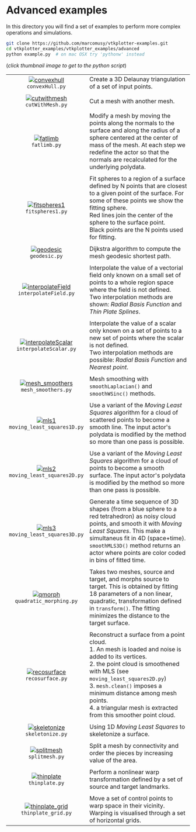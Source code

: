 # Advanced examples
In this directory you will find a set of examples to perform more complex operations and simulations.
```bash
git clone https://github.com/marcomusy/vtkplotter-examples.git
cd vtkplotter_examples/vtkplotter_examples/advanced
python example.py  # on mac OSX try 'pythonw' instead
```
(_click thumbnail image to get to the python script_)

|    |    |
|:-------------:|:-----|
| [![convexhull](https://user-images.githubusercontent.com/32848391/51932732-068cc700-2400-11e9-9b68-30294a4fa4e3.png)](https://github.com/marcomusy/vtkplotter-examples/blob/master/vtkplotter_examples/advanced/convexHull.py)<br/> `convexHull.py`                      | Create a 3D Delaunay triangulation of a set of input points. |
|    |    |
| [![cutwithmesh](https://user-images.githubusercontent.com/32848391/51858160-4d14ef80-2334-11e9-8b9a-f76e1816966a.png)](https://github.com/marcomusy/vtkplotter-examples/blob/master/vtkplotter_examples/advanced/cutWithMesh.py)<br/> `cutWithMesh.py`                   | Cut a mesh with another mesh. |
|    |    |
| [![fatlimb](https://user-images.githubusercontent.com/32848391/50738945-7335ec80-11d9-11e9-9d3f-c6c19df8f10d.jpg)](https://github.com/marcomusy/vtkplotter-examples/blob/master/vtkplotter_examples/advanced/fatlimb.py)<br/> `fatlimb.py`                               | Modify a mesh by moving the points along the normals to the surface and along the radius of a sphere centered at the center of mass of the mesh. At each step we redefine the actor so that the normals are recalculated for the underlying polydata.|
|    |    |
| [![fitspheres1](https://user-images.githubusercontent.com/32848391/50738943-687b5780-11d9-11e9-87a6-054e0fe76241.jpg)](https://github.com/marcomusy/vtkplotter-examples/blob/master/vtkplotter_examples/advanced/fitspheres1.py)<br/> `fitspheres1.py`                   | Fit spheres to a region of a surface defined by N points that are closest to a given point of the surface. For some of these points we show the fitting sphere.<br/>Red lines join the center of the sphere to the surface point. <br/>Black points are the N points used for fitting. |
|    |    |
| [![geodesic](https://user-images.githubusercontent.com/32848391/51855637-015f4780-232e-11e9-92ca-053a558e7f70.png)](https://github.com/marcomusy/vtkplotter-examples/blob/master/vtkplotter_examples/advanced/geodesic.py)<br/> `geodesic.py`                            | Dijkstra algorithm to compute the mesh geodesic shortest path. |
|    |    |
| [![interpolateField](https://user-images.githubusercontent.com/32848391/52416117-25b6e300-2ae9-11e9-8d86-575b97e543c0.png)](https://github.com/marcomusy/vtkplotter-examples/blob/master/vtkplotter_examples/advanced/interpolateField.py)<br/> `interpolateField.py`    | Interpolate the value of a vectorial field only known on a small set of points to a whole region space where the field is not defined. <br>Two interpolation methods are shown: _Radial Basis Function_ and _Thin Plate Splines_.|
|    |    |
| [![interpolateScalar](https://user-images.githubusercontent.com/32848391/50738940-687b5780-11d9-11e9-9739-b084c5cfffaa.jpg)](https://github.com/marcomusy/vtkplotter-examples/blob/master/vtkplotter_examples/advanced/interpolateScalar.py)<br/> `interpolateScalar.py` | Interpolate the value of a scalar only known on a set of points to a new set of points where the scalar is not defined. <br>Two interpolation methods are possible: _Radial Basis Function_ and _Nearest point_.|
|    |    |
| [![mesh_smoothers](https://user-images.githubusercontent.com/32848391/50738939-67e2c100-11d9-11e9-90cb-716ff3f03f67.jpg)](https://github.com/marcomusy/vtkplotter-examples/blob/master/vtkplotter_examples/advanced/mesh_smoothers.py)<br/> `mesh_smoothers.py`          | Mesh smoothing with `smoothLaplacian()` and `smoothWSinc()` methods. |
|    |    |
| [![mls1](https://user-images.githubusercontent.com/32848391/50738937-61544980-11d9-11e9-8be8-8826032b8baf.jpg)](https://github.com/marcomusy/vtkplotter-examples/blob/master/vtkplotter_examples/advanced/moving_least_squares1D.py)<br/> `moving_least_squares1D.py`    | Use a variant of the _Moving Least Squares_ algorithm for a cloud of scattered points to become a smooth line. The input actor's polydata is modified by the method so more than one pass is possible. |
|    |    |
| [![mls2](https://user-images.githubusercontent.com/32848391/50738936-61544980-11d9-11e9-9efb-e2a923762b72.jpg)](https://github.com/marcomusy/vtkplotter-examples/blob/master/vtkplotter_examples/advanced/moving_least_squares2D.py)<br/> `moving_least_squares2D.py`    | Use a variant of the _Moving Least Squares_ algorithm for a cloud of points to become a smooth surface. The input actor's polydata is modified by the method so more than one pass is possible.|
|    |    |
| [![mls3](https://user-images.githubusercontent.com/32848391/50738935-61544980-11d9-11e9-9c20-f2ce944d2238.jpg)](https://github.com/marcomusy/vtkplotter-examples/blob/master/vtkplotter_examples/advanced/moving_least_squares3D.py)<br/> `moving_least_squares3D.py`    | Generate a time sequence of 3D shapes (from a blue sphere to a red tetrahedron) as noisy cloud points, and smooth it with _Moving Least Squares_. This make a simultaneus fit in 4D (space+time). <br>`smoothMLS3D()` method returns an actor where points are color coded in bins of fitted time. |
|    |    |
| [![qmorph](https://user-images.githubusercontent.com/32848391/50738890-db380300-11d8-11e9-9cef-4c1276cca334.jpg)](https://github.com/marcomusy/vtkplotter-examples/blob/master/vtkplotter_examples/advanced/quadratic_morphing.py)<br/> `quadratic_morphing.py`          | Takes two meshes, source and target, and morphs source to target. This is obtained by fitting 18 parameters of a non linear, quadratic, transformation defined in `transform()`. The fitting minimizes the distance to the target surface.|
|    |    |
| [![recosurface](https://user-images.githubusercontent.com/32848391/50738889-db380300-11d8-11e9-8854-2e3c70aefeb9.jpg)](https://github.com/marcomusy/vtkplotter-examples/blob/master/vtkplotter_examples/advanced/recosurface.py)<br/> `recosurface.py`                   | Reconstruct a surface from a point cloud.<br>1. An mesh is loaded and noise is added to its vertices. <br>2. the point cloud is smoothened with MLS (see `moving_least_squares2D.py`) <br>3. `mesh.clean()` imposes a minimum distance among mesh points. <br>4. a triangular mesh is extracted from this smoother point cloud.|
|    |    |
| [![skeletonize](https://user-images.githubusercontent.com/32848391/50738888-db380300-11d8-11e9-86dd-742c1b887337.jpg)](https://github.com/marcomusy/vtkplotter-examples/blob/master/vtkplotter_examples/advanced/skeletonize.py)<br/> `skeletonize.py`                   | Using 1D _Moving Least Squares_ to skeletonize a surface. |
|    |    |
| [![splitmesh](https://user-images.githubusercontent.com/32848391/52141626-97f57680-2656-11e9-80ea-fcd3571a6422.png)](https://github.com/marcomusy/vtkplotter-examples/blob/master/examples/advanced/splitmesh.py)<br/> `splitmesh.py`                         | Split a mesh by connectivity and order the pieces by increasing value of the area. |
|    |    |
| [![thinplate](https://user-images.githubusercontent.com/32848391/51403917-34495480-1b52-11e9-956c-918c7805a9b5.png)](https://github.com/marcomusy/vtkplotter-examples/blob/master/vtkplotter_examples/advanced/thinplate.py)<br/> `thinplate.py`                         | Perform a nonlinear warp transformation defined by a set of source and target landmarks. |
|    |    |
| [![thinplate_grid](https://user-images.githubusercontent.com/32848391/51433540-d188b380-1c4c-11e9-81e7-a1cf4642c54b.png)](https://github.com/marcomusy/vtkplotter-examples/blob/master/vtkplotter_examples/advanced/thinplate_grid.py)<br/> `thinplate_grid.py`          | Move a set of control points to warp space in their vicinity. Warping is visualised through a set of horizontal grids. |
